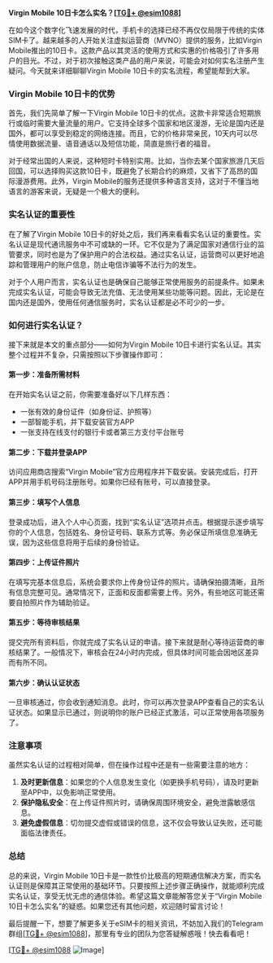 **Virgin Mobile 10日卡怎么实名？[[TG💪+ @esim1088](https://t.me/s/esim1088)]**

在如今这个数字化飞速发展的时代，手机卡的选择已经不再仅仅局限于传统的实体SIM卡了。越来越多的人开始关注虚拟运营商（MVNO）提供的服务，比如Virgin Mobile推出的10日卡。这款产品以其灵活的使用方式和实惠的价格吸引了许多用户的目光。不过，对于初次接触这类产品的用户来说，可能会对如何实名注册产生疑问。今天就来详细聊聊Virgin Mobile 10日卡的实名流程，希望能帮到大家。

### Virgin Mobile 10日卡的优势

首先，我们先简单了解一下Virgin Mobile 10日卡的优点。这款卡非常适合短期旅行或临时需要大量流量的用户。它支持全球多个国家和地区漫游，无论是国内还是国外，都可以享受到稳定的网络连接。而且，它的价格非常亲民，10天内可以尽情使用数据流量、语音通话以及短信功能，简直是旅行者的福音。

对于经常出国的人来说，这种短时卡特别实用。比如，当你去某个国家旅游几天后回国，可以选择购买这款10日卡，既避免了长期合约的麻烦，又省下了高昂的国际漫游费用。此外，Virgin Mobile的服务还提供多种语言支持，这对于不懂当地语言的游客来说，无疑是一个极大的便利。

### 实名认证的重要性

在了解了Virgin Mobile 10日卡的好处之后，我们再来看看实名认证的重要性。实名认证是现代通讯服务中不可或缺的一环。它不仅是为了满足国家对通信行业的监管要求，同时也是为了保护用户的合法权益。通过实名认证，运营商可以更好地追踪和管理用户的账户信息，防止电信诈骗等不法行为的发生。

对于个人用户而言，实名认证也是确保自己能够正常使用服务的前提条件。如果未完成实名认证，可能会导致无法充值、无法使用某些功能等问题。因此，无论是在国内还是国外，使用任何通信服务时，实名认证都是必不可少的一步。

### 如何进行实名认证？

接下来就是本文的重点部分——如何为Virgin Mobile 10日卡进行实名认证。其实整个过程并不复杂，只需按照以下步骤操作即可：

#### 第一步：准备所需材料

在开始实名认证之前，你需要准备好以下几样东西：
- 一张有效的身份证件（如身份证、护照等）
- 一部智能手机，并下载安装官方APP
- 一张支持在线支付的银行卡或者第三方支付平台账号

#### 第二步：下载并登录APP

访问应用商店搜索“Virgin Mobile”官方应用程序并下载安装。安装完成后，打开APP并用手机号码注册账号。如果你已经有账号，可以直接登录。

#### 第三步：填写个人信息

登录成功后，进入个人中心页面，找到“实名认证”选项并点击。根据提示逐步填写你的个人信息，包括姓名、身份证号码、联系方式等。务必保证所填信息准确无误，因为这些信息将用于后续的身份验证。

#### 第四步：上传证件照片

在填写完基本信息后，系统会要求你上传身份证件的照片。请确保拍摄清晰，且所有信息完整可见。通常情况下，正面和反面都需要上传。另外，有些地区可能还需要自拍照片作为辅助验证。

#### 第五步：等待审核结果

提交完所有资料后，你就完成了实名认证的申请。接下来就是耐心等待运营商的审核结果了。一般情况下，审核会在24小时内完成，但具体时间可能会因地区差异而有所不同。

#### 第六步：确认认证状态

一旦审核通过，你会收到通知消息。此时，你可以再次登录APP查看自己的实名认证状态。如果显示已通过，则说明你的账户已经正式激活，可以正常使用各项服务了。

### 注意事项

虽然实名认证的过程相对简单，但在操作过程中还是有一些需要注意的地方：

1. **及时更新信息**：如果您的个人信息发生变化（如更换手机号码），请及时更新至APP中，以免影响正常使用。
2. **保护隐私安全**：在上传证件照片时，请确保周围环境安全，避免泄露敏感信息。
3. **避免虚假信息**：切勿提交虚假或错误的信息，这不仅会导致认证失败，还可能面临法律责任。

### 总结

总的来说，Virgin Mobile 10日卡是一款性价比极高的短期通信解决方案，而实名认证则是保障其正常使用的基础环节。只要按照上述步骤正确操作，就能顺利完成实名认证，享受无忧无虑的通信体验。希望这篇文章能解答您关于“Virgin Mobile 10日卡怎么实名”的疑惑。如果您还有其他问题，欢迎随时留言讨论！

最后提醒一下，想要了解更多关于eSIM卡的相关资讯，不妨加入我们的Telegram群组[[TG💪+ @esim1088](https://t.me/s/esim1088)]，那里有专业的团队为您答疑解惑哦！快去看看吧！

[[TG💪+ @esim1088](https://t.me/s/esim1088) ![Image](https://i.postimg.cc/4NQfJmqS/Snipaste-2025-05-13-00-14-12.png)]